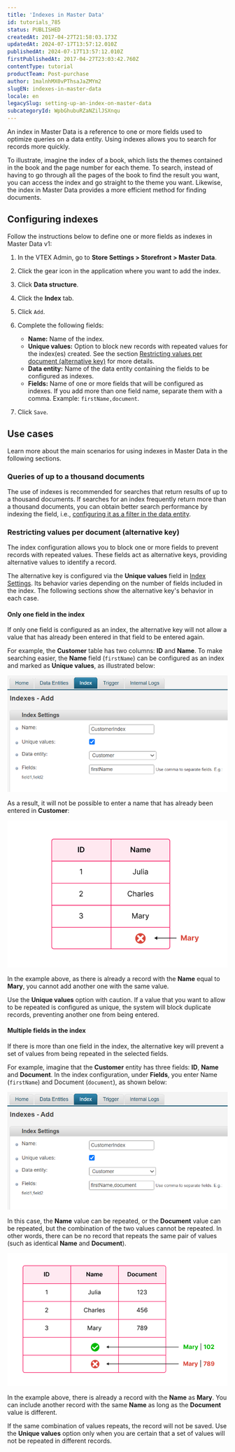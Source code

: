 ```yaml
---
title: 'Indexes in Master Data'
id: tutorials_785
status: PUBLISHED
createdAt: 2017-04-27T21:58:03.173Z
updatedAt: 2024-07-17T13:57:12.010Z
publishedAt: 2024-07-17T13:57:12.010Z
firstPublishedAt: 2017-04-27T23:03:42.760Z
contentType: tutorial
productTeam: Post-purchase
author: 1malnhMX0vPThsaJaZMYm2
slugEN: indexes-in-master-data
locale: en
legacySlug: setting-up-an-index-on-master-data
subcategoryId: WpbGhubuRZaNZilJSXnqu
---
```


An index in Master Data is a reference to one or more fields used to optimize queries on a data entity. Using indexes allows you to search for records more quickly.

To illustrate, imagine the index of a book, which lists the themes contained in the book and the page number for each theme. To search, instead of having to go through all the pages of the book to find the result you want, you can access the index and go straight to the theme you want. Likewise, the index in Master Data provides a more efficient method for finding documents.

## Configuring indexes

Follow the instructions below to define one or more fields as indexes in Master Data v1:

1. In the VTEX Admin, go to **Store Settings > Storefront > Master Data**.
2. Click the gear icon <i class="fas fa-cog"></i> in the application where you want to add the index.
3. Click **Data structure**.
4. Click the **Index** tab.
5. Click `Add`.
6. Complete the following fields:

    * **Name:** Name of the index.
    * **Unique values:** Option to block new records with repeated values for the index(es) created. See the section [Restricting values per document (alternative key)](#restricting-values-per-document-alternative-key) for more details.
    * **Data entity:** Name of the data entity containing the fields to be configured as indexes.
    * **Fields:** Name of one or more fields that will be configured as indexes. If you add more than one field name, separate them with a comma. Example: `firstName,document`.
7. Click `Save`.

## Use cases

Learn more about the main scenarios for using indexes in Master Data in the following sections.

### Queries of up to a thousand documents

The use of indexes is recommended for searches that return results of up to a thousand documents. If searches for an index frequently return more than a thousand documents, you can obtain better search performance by indexing the field, i.e., [configuring it as a filter in the data entity](/en/tutorial/filtrando-dados-no-master-data--tutorials_778).

### Restricting values per document (alternative key)

The index configuration allows you to block one or more fields to prevent records with repeated values. These fields act as alternative keys, providing alternative values to identify a record.

The alternative key is configured via the **Unique values** field in [Index Settings](#configuring-indexes). Its behavior varies depending on the number of fields included in the index. The following sections show the alternative key's behavior in each case.

#### Only one field in the index

If only one field is configured as an index, the alternative key will not allow a value that has already been entered in that field to be entered again.

For example, the **Customer** table has two columns: **ID** and **Name**. To make searching easier, the **Name** field (`firstName`) can be configured as an index and marked as **Unique values**, as illustrated below:

![indices-1-en](https://raw.githubusercontent.com/vtexdocs/help-center-content/refs/heads/main/docs/en/tutorials/Master%20Data/Master%20Data%20v1%20settings/indexes-in-master-data_1.png)

As a result, it will not be possible to enter a name that has already been entered in **Customer**:

![indices-2-en](https://raw.githubusercontent.com/vtexdocs/help-center-content/refs/heads/main/docs/en/tutorials/Master%20Data/Master%20Data%20v1%20settings/indexes-in-master-data_2.png)

In the example above, as there is already a record with the **Name** equal to **Mary**, you cannot add another one with the same value.

<div class="alert alert-warning">
  <p>Use the <strong>Unique values</strong> option with caution. If a value that you want to allow to be repeated is configured as unique, the system will block duplicate records, preventing another one from being entered.</p>
</div>

#### Multiple fields in the index

If there is more than one field in the index, the alternative key will prevent a set of values from being repeated in the selected fields.

For example, imagine that the **Customer** entity has three fields: **ID**, **Name** and **Document**. In the index configuration, under **Fields**, you enter Name (`firstName`) and Document (`document`), as shown below:

![indices-3-en](https://raw.githubusercontent.com/vtexdocs/help-center-content/refs/heads/main/docs/en/tutorials/Master%20Data/Master%20Data%20v1%20settings/indexes-in-master-data_3.png)

In this case, the **Name** value can be repeated, or the **Document** value can be repeated, but the combination of the two values cannot be repeated. In other words, there can be no record that repeats the same pair of values (such as identical **Name** and **Document**).

![indices-4-en](https://raw.githubusercontent.com/vtexdocs/help-center-content/refs/heads/main/docs/en/tutorials/Master%20Data/Master%20Data%20v1%20settings/indexes-in-master-data_4.png)

In the example above, there is already a record with the **Name** as **Mary**. You can include another record with the same **Name** as long as the **Document** value is different.

<div class="alert alert-warning">
  <p>If the same combination of values repeats, the record will not be saved. Use the <strong>Unique values</strong> option only when you are certain that a set of values will not be repeated in different records.
</p>
</div>

